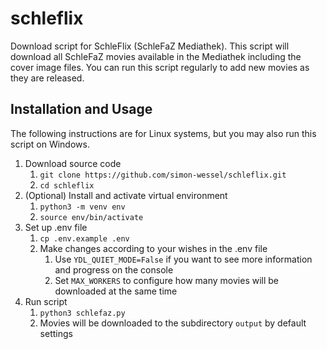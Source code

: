 # schleflix
Download script for SchleFlix (SchleFaZ Mediathek).
This script will download all SchleFaZ movies available in the Mediathek including the cover image files.
You can run this script regularly to add new movies as they are released. 

## Installation and Usage

The following instructions are for Linux systems, but you may also run this script on Windows.

1. Download source code
    1. `git clone https://github.com/simon-wessel/schleflix.git`
    2. `cd schleflix`
1. (Optional) Install and activate virtual environment
    1. `python3 -m venv env`
    1. `source env/bin/activate`
1. Set up .env file
    1. `cp .env.example .env`
    1. Make changes according to your wishes in the .env file
        1. Use `YDL_QUIET_MODE=False` if you want to see more information and progress on the console
        1. Set `MAX_WORKERS` to configure how many movies will be downloaded at the same time
1. Run script
    1. `python3 schlefaz.py`
    1. Movies will be downloaded to the subdirectory `output` by default settings
